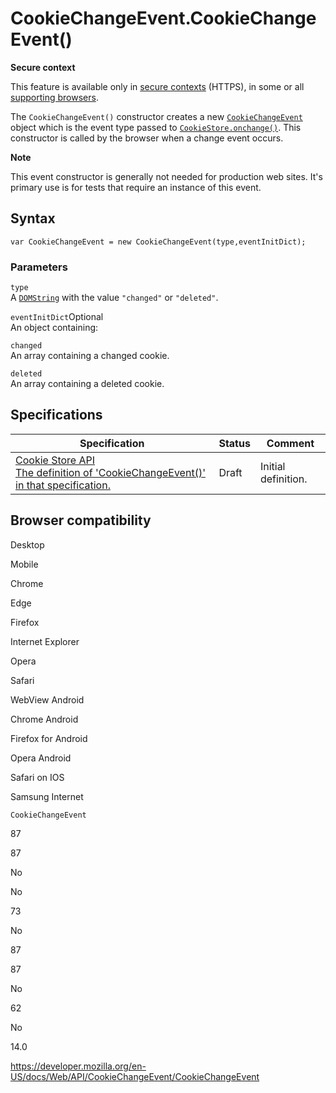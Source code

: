 # CookieChangeEvent.CookieChangeEvent()

**Secure context**

This feature is available only in [secure contexts](https://developer.mozilla.org/en-US/docs/Web/Security/Secure_Contexts) (HTTPS), in some or all [supporting browsers](#browser_compatibility).

The `CookieChangeEvent()` constructor creates a new [`CookieChangeEvent`](../cookiechangeevent) object which is the event type passed to [`CookieStore.onchange()`](../cookiestore/onchange). This constructor is called by the browser when a change event occurs.

**Note**

This event constructor is generally not needed for production web sites. It's primary use is for tests that require an instance of this event.

## Syntax

    var CookieChangeEvent = new CookieChangeEvent(type,eventInitDict);

### Parameters

`type`  
A [`DOMString`](../domstring) with the value `"changed"` or `"deleted"`.

`eventInitDict`<span class="badge inline optional">Optional</span>  
An object containing:

`changed`  
An array containing a changed cookie.

`deleted`  
An array containing a deleted cookie.

## Specifications

<table><thead><tr class="header"><th>Specification</th><th>Status</th><th>Comment</th></tr></thead><tbody><tr class="odd"><td><a href="https://wicg.github.io/cookie-store/#dom-cookiechangeevent-cookiechangeevent">Cookie Store API<br />
<span class="small">The definition of 'CookieChangeEvent()' in that specification.</span></a></td><td><span class="spec-draft">Draft</span></td><td>Initial definition.</td></tr></tbody></table>

## Browser compatibility

Desktop

Mobile

Chrome

Edge

Firefox

Internet Explorer

Opera

Safari

WebView Android

Chrome Android

Firefox for Android

Opera Android

Safari on IOS

Samsung Internet

`CookieChangeEvent`

87

87

No

No

73

No

87

87

No

62

No

14.0

<a href="https://developer.mozilla.org/en-US/docs/Web/API/CookieChangeEvent/CookieChangeEvent" class="_attribution-link">https://developer.mozilla.org/en-US/docs/Web/API/CookieChangeEvent/CookieChangeEvent</a>
